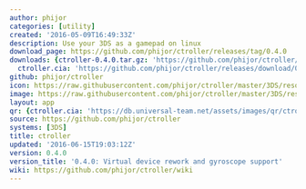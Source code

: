 ```yaml
---
author: phijor
categories: [utility]
created: '2016-05-09T16:49:33Z'
description: Use your 3DS as a gamepad on linux
download_page: https://github.com/phijor/ctroller/releases/tag/0.4.0
downloads: {ctroller-0.4.0.tar.gz: 'https://github.com/phijor/ctroller/releases/download/0.4.0/ctroller-0.4.0.tar.gz',
  ctroller.cia: 'https://github.com/phijor/ctroller/releases/download/0.4.0/ctroller.cia'}
github: phijor/ctroller
icon: https://raw.githubusercontent.com/phijor/ctroller/master/3DS/resources/icon.png
image: https://raw.githubusercontent.com/phijor/ctroller/master/3DS/resources/banner.png
layout: app
qr: {ctroller.cia: 'https://db.universal-team.net/assets/images/qr/ctroller.cia.png'}
source: https://github.com/phijor/ctroller
systems: [3DS]
title: ctroller
updated: '2016-06-15T19:03:12Z'
version: 0.4.0
version_title: '0.4.0: Virtual device rework and gyroscope support'
wiki: https://github.com/phijor/ctroller/wiki
---
```

